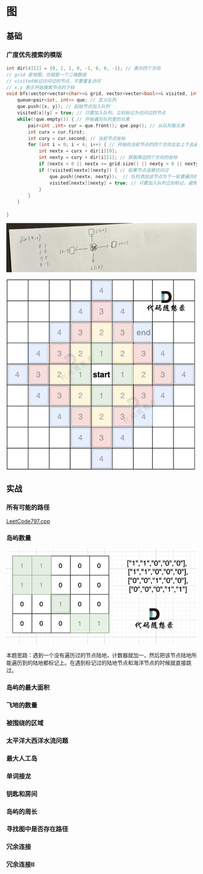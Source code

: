# 图

## 基础

### 广度优先搜索的模版

```c++
int dir[4][2] = {0, 1, 1, 0, -1, 0, 0, -1}; // 表示四个方向
// grid 是地图，也就是一个二维数组
// visited标记访问过的节点，不要重复访问
// x,y 表示开始搜索节点的下标
void bfs(vector<vector<char>>& grid, vector<vector<bool>>& visited, int x, int y) {
    queue<pair<int, int>> que; // 定义队列
    que.push({x, y}); // 起始节点加入队列
    visited[x][y] = true; // 只要加入队列，立刻标记为访问过的节点
    while(!que.empty()) { // 开始遍历队列里的元素
        pair<int ,int> cur = que.front(); que.pop(); // 从队列取元素
        int curx = cur.first;
        int cury = cur.second; // 当前节点坐标
        for (int i = 0; i < 4; i++) { // 开始向当前节点的四个方向左右上下去遍历
            int nextx = curx + dir[i][0];
            int nexty = cury + dir[i][1]; // 获取周边四个方向的坐标
            if (nextx < 0 || nextx >= grid.size() || nexty < 0 || nexty >= grid[0].size()) continue;  // 坐标越界了，直接跳过
            if (!visited[nextx][nexty]) { // 如果节点没被访问过
                que.push({nextx, nexty});  // 队列添加该节点为下一轮要遍历的节点
                visited[nextx][nexty] = true; // 只要加入队列立刻标记，避免重复访问
            }
        }
    }

}
```

![IMG_2337](Readme.assets/IMG_2337.jpg) 

![图二](Readme.assets/20220825102653.png) 

## 实战

### 所有可能的路径

[LeetCode797.cpp](https://github.com/niu0217/Documents/blob/main/Algorithm/Graph/LeetCode797.cpp)

### 岛屿数量

![图一](Readme.assets/20220726094200.png) 

本题思路：遇到一个没有遍历过的节点陆地，计数器就加一，然后把该节点陆地所能遍历到的陆地都标记上。在遇到标记过的陆地节点和海洋节点的时候就直接跳过。

### 岛屿的最大面积

### 飞地的数量

### 被围绕的区域

### 太平洋大西洋水流问题

### 最大人工岛

### 单词接龙

### 钥匙和房间

### 岛屿的周长

### 寻找图中是否存在路径

### 冗余连接

### 冗余连接II



